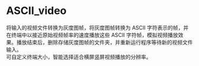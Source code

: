 # ASCII_video
将输入的视频文件转换为灰度图帧，将灰度图帧转换为 ASCII 字符表示的帧，并在终端中以接近原始视频帧率的速度播放这些 ASCII 字符帧，模拟视频播放效果。播放结束后，删除存储灰度图帧的文件夹，并重新运行程序等待新的视频文件输入。  
可自定义终端大小，智能选择适合横屏竖屏视频播放的分辨率。
